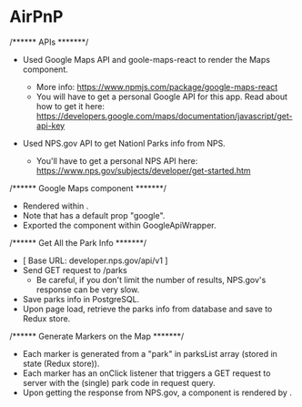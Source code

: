 # AirPnP

/******  APIs *******/
* Used Google Maps API and goole-maps-react to render the Maps component. 
  * More info: https://www.npmjs.com/package/google-maps-react
  * You will have to get a personal Google API for this app. Read about how to get it here: https://developers.google.com/maps/documentation/javascript/get-api-key

* Used NPS.gov API to get Nationl Parks info from NPS.
  * You'll have to get a personal NPS API here: https://www.nps.gov/subjects/developer/get-started.htm


/****** Google Maps component *******/
* Rendered <Maps/> within <MapContainer/>.
* Note that <Maps/> has a default prop "google".
* Exported the component within GoogleApiWrapper.


/****** Get All the Park Info *******/
* [ Base URL: developer.nps.gov/api/v1 ]
* Send GET request to /parks
  * Be careful, if you don't limit the number of results, NPS.gov's response can be very slow.
* Save parks info in PostgreSQL.
* Upon page load, retrieve the parks info from database and save to Redux store.


/****** Generate Markers on the Map *******/
* Each marker is generated from a "park" in parksList array (stored in state (Redux store)).
* Each marker has an onClick listener that triggers a GET request to server with the (single) park code in request query.
* Upon getting the response from NPS.gov, a <Park/> component is rendered by <App/>.
